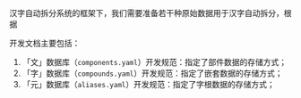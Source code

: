 汉字自动拆分系统的框架下，我们需要准备若干种原始数据用于汉字自动拆分，根据

开发文档主要包括：

1. 「文」数据库（`components.yaml`）开发规范：指定了部件数据的存储方式；
2. 「字」数据库（`compounds.yaml`）开发规范：指定了嵌套数据的存储方式；
3. 「元」数据库（`aliases.yaml`）开发规范：指定了字根数据的存储方式；
